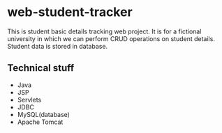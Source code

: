 # web-student-tracker
<p>This is student basic details tracking web project. It is for a fictional university in which we can perform CRUD operations on student details. Student data is 
stored in database.<p/>
<h2>Technical stuff</h2>
<ul>
<li>Java</li>
<li>JSP</li>
<li>Servlets</li>
<li>JDBC</li>
<li>MySQL(database)</li>
<li>Apache Tomcat</li>
</ul>
